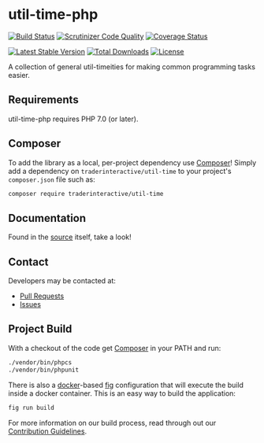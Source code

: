 # util-time-php

[![Build Status](https://travis-ci.org/traderinteractive/util-time-php.svg?branch=master)](https://travis-ci.org/traderinteractive/util-time-php)
[![Scrutinizer Code Quality](http://img.shields.io/scrutinizer/g/traderinteractive/util-time-php.svg?style=flat)](https://scrutinizer-ci.com/g/traderinteractive/util-time-php/)
[![Coverage Status](https://coveralls.io/repos/traderinteractive/util-time-php/badge.svg?branch=master&service=github)](https://coveralls.io/github/traderinteractive/util-time-php?branch=master)

[![Latest Stable Version](http://img.shields.io/packagist/v/traderinteractive/util-time.svg?style=flat)](https://packagist.org/packages/traderinteractive/util-time)
[![Total Downloads](http://img.shields.io/packagist/dt/traderinteractive/util-time.svg?style=flat)](https://packagist.org/packages/traderinteractive/util-time)
[![License](http://img.shields.io/packagist/l/traderinteractive/util-time.svg?style=flat)](https://packagist.org/packages/traderinteractive/util-time)

A collection of general util-timeities for making common programming tasks easier.

## Requirements

util-time-php requires PHP 7.0 (or later).

## Composer

To add the library as a local, per-project dependency use [Composer](http://getcomposer.org)! Simply add a dependency on
`traderinteractive/util-time` to your project's `composer.json` file such as:

```sh
composer require traderinteractive/util-time
```

## Documentation

Found in the [source](src) itself, take a look!

## Contact

Developers may be contacted at:

 * [Pull Requests](https://github.com/traderinteractive/util-time-php/pulls)
 * [Issues](https://github.com/traderinteractive/util-time-php/issues)

## Project Build

With a checkout of the code get [Composer](http://getcomposer.org) in your PATH and run:

```sh
./vendor/bin/phpcs
./vendor/bin/phpunit
```

There is also a [docker](http://www.docker.com/)-based
[fig](http://www.fig.sh/) configuration that will execute the build inside a docker container.  This is an easy way to build the application:

```sh
fig run build
```

For more information on our build process, read through out our [Contribution Guidelines](./.github/CONTRIBUTING.md).
